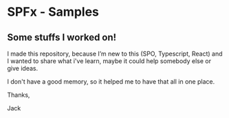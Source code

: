 # SPFx - Samples

## Some stuffs I worked on!

I made this repository, because I’m new to this (SPO, Typescript, React) and I wanted to share what i've learn, maybe it could help somebody else or give ideas.

I don't have a good memory, so it helped me to have that all in one place.

Thanks,

Jack

